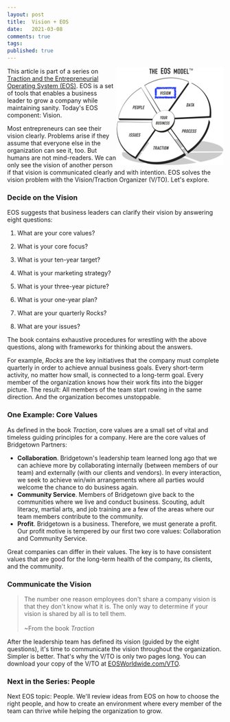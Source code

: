 ```yaml
---
layout: post
title:  Vision + EOS
date:   2021-03-08
comments: true
tags: 
published: true
---
```


<a href="/blog/2021/03/08/vision-and-eos/"><img src="/images/EOS_Vision.jpg" align="right" width="250" padding="10" alt="Vision and the Entrepreneurial Operating System (EOS)" title="Vision and the Entrepreneurial Operating System (EOS)" /></a>

This article is part of a series on [Traction and the Entrepreneurial Operating System (EOS)](/blog/2021/02/15/traction-entrepreneurial-operating-system-eos/). EOS is a set of tools that enables a business leader to grow a company while maintaining sanity. Today's EOS component: Vision.

Most entrepreneurs can see their vision clearly. Problems arise if they assume that everyone else in the organization can see it, too. But humans are not mind-readers. We can only see the vision of another person if that vision is communicated clearly and with intention. EOS solves the vision problem with the Vision/Traction Organizer (V/TO). Let's explore.

<!--more-->

### Decide on the Vision

EOS suggests that business leaders can clarify their vision by answering eight questions:

1. What are your core values?

2. What is your core focus?

3. What is your ten-year target?

4. What is your marketing strategy?

5. What is your three-year picture?

6. What is your one-year plan?

7. What are your quarterly Rocks?

8. What are your issues?

The book contains exhaustive procedures for wrestling with the above questions, along with frameworks for thinking about the answers. 

For example, _Rocks_ are the key initiatives that the company must complete quarterly in order to achieve annual business goals. Every short-term activity, no matter how small, is connected to a long-term goal. Every member of the organization knows how their work fits into the bigger picture. The result: All members of the team start rowing in the same direction. And the organization becomes unstoppable.

### One Example: Core Values

As defined in the book _Traction_, core values are a small set of vital and timeless guiding principles for a company. Here are the core values of Bridgetown Partners:

* **Collaboration**. Bridgetown's leadership team learned long ago that we can achieve more by collaborating internally (between members of our team) and externally (with our clients and vendors). In every interaction, we seek to achieve win/win arrangements where all parties would welcome the chance to do business again.
* **Community Service**. Members of Bridgetown give back to the communities where we live and conduct business. Scouting, adult literacy, martial arts, and job training are a few of the areas where our team members contribute to the community.
* **Profit**. Bridgetown is a business. Therefore, we must generate a profit. Our profit motive is tempered by our first two core values: Collaboration and Community Service.

Great companies can differ in their values. The key is to have consistent values that are good for the long-term health of the company, its clients, and the community.

### Communicate the Vision

>The number one reason employees don't share a company vision is that they don't know what it is. The only way to determine if your vision is shared by all is to tell them.<br/><br/>~From the book _Traction_

After the leadership team has defined its vision (guided by the eight questions), it's time to communicate the vision throughout the organization. Simpler is better. That's why the V/TO is only two pages long. You can download your copy of the V/TO at [EOSWorldwide.com/VTO](http://EOSWorldwide.com/vto). 

### Next in the Series: People

Next EOS topic: People. We'll review ideas from EOS on how to choose the right people, and how to create an environment where every member of the team can thrive while helping the organization to grow.

